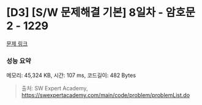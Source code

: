 # [D3] [S/W 문제해결 기본] 8일차 - 암호문2 - 1229 

[문제 링크](https://swexpertacademy.com/main/code/problem/problemDetail.do?contestProbId=AV14yIsqAHYCFAYD) 

### 성능 요약

메모리: 45,324 KB, 시간: 107 ms, 코드길이: 482 Bytes



> 출처: SW Expert Academy, https://swexpertacademy.com/main/code/problem/problemList.do